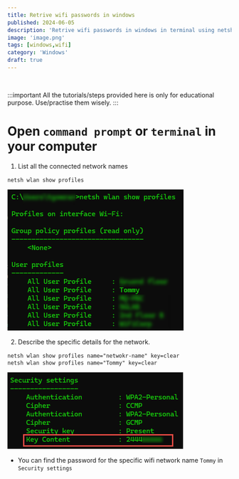 ```yaml
---
title: Retrive wifi passwords in windows
published: 2024-06-05
description: 'Retrive wifi passwords in windows in terminal using netsh'
image: 'image.png'
tags: [windows,wifi]
category: 'Windows'
draft: true 
---
```

<br>

:::important
All the tutorials/steps provided here is only for educational purpose. Use/practise them wisely.
:::

# Open `command prompt` or `terminal` in your computer
1. List all the connected network names
```shell
netsh wlan show profiles
```
![alt text](image-1.png)

2. Describe the specific details for the network.
```
netsh wlan show profiles name="netwokr-name" key=clear
netsh wlan show profiles name="Tommy" key=clear
```
![alt text](image-2.png)

- You can find the password for the specific wifi network name `Tommy` in `Security settings`